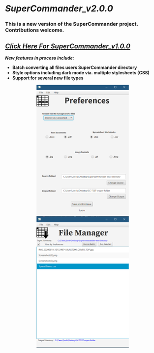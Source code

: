 # _SuperCommander_v2.0.0_
 ### This is a new version of the SuperCommander project. Contributions welcome.
## _[Click Here For SuperCommander_v1.0.0](https://www.github.com/harrydulaney/super-commander)_
 
*__New features in process include:__*
 * __Batch converting all files users SuperCommander directory__
 * __Style options including dark mode via. multiple stylesheets (CSS)__
 * __Support for several new file types__
 
<div align="center"><img src="screenshots/Untitled.png" width="300px" hspace="2"></image> 
<img src="screenshots/Untitled2.png" width="300px" hspace="2"></image></div>  

